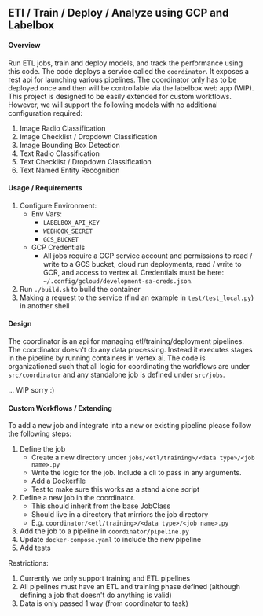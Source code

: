 ## ETl / Train / Deploy / Analyze using GCP and Labelbox

#### Overview

Run ETL jobs, train and deploy models, and track the performance using this code. The code deploys a service called the `coordinator`. It exposes a rest api for launching various pipelines. The coordinator only has to be deployed once and then will be controllable via the labelbox web app (WIP). This project is designed to be easily extended for custom workflows. However, we will support the following models with no additional configuration required:

1. Image Radio Classification
2. Image Checklist / Dropdown Classification
3. Image Bounding Box Detection
4. Text Radio Classification
5. Text Checklist / Dropdown Classification
6. Text Named Entity Recognition


#### Usage / Requirements

1. Configure Environment:
    * Env Vars:
        - `LABELBOX_API_KEY`
        - `WEBHOOK_SECRET`
        - `GCS_BUCKET`
    * GCP Credentials
        - All jobs require a GCP service account and permissions to read / write to a GCS bucket, cloud run deployments, read / write to GCR, and access to vertex ai. Credentials must be here: `~/.config/gcloud/development-sa-creds.json`.
2. Run `./build.sh` to build the container
2. Making a request to the service (find an example in `test/test_local.py`) in another shell

#### Design

The coordinator is an api for managing etl/training/deployment pipelines. The coordinator doesn't do any data processing. Instead it executes stages in the pipeline by running containers in vertex ai. The code is organizationed such that all logic for coordinating the workflows are under `src/coordinator` and any standalone job is defined under `src/jobs`.

... WIP sorry :)


#### Custom Workflows / Extending

To add a new job and integrate into a new or existing pipeline please follow the following steps:

1. Define the job
    * Create a new directory under `jobs/<etl/training>/<data type>/<job name>.py`
    * Write the logic for the job. Include a cli to pass in any arguments.
    * Add a Dockerfile
    * Test to make sure this works as a stand alone script
2. Define a new job in the coordinator.
    * This should inherit from the base JobClass
    * Should live in a directory that mirriors the job directory
    * E.g. `coordinator/<etl/training>/<data type>/<job name>.py`
3. Add the job to a pipeline in `coordinator/pipeline.py`
4. Update `docker-compose.yaml` to include the new pipeline
5. Add tests



Restrictions:
1. Currently we only support training and ETL pipelines
2. All pipelines must have an ETL and training phase defined (although defining a job that doesn't do anything is valid)
3. Data is only passed 1 way (from coordinator to task)



